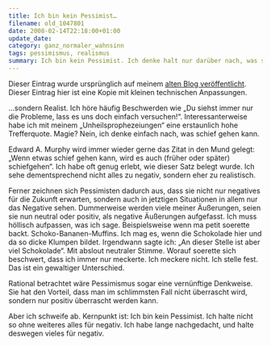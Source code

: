 ```yaml
---
title: Ich bin kein Pessimist…
filename: old_1047801
date: 2008-02-14T22:18:00+01:00
update_date:
category: ganz_normaler_wahnsinn
tags: pessimismus, realismus
summary: Ich bin kein Pessimist. Ich denke halt nur darüber nach, was schiefgehen kann.
---
```

Dieser Eintrag wurde ursprünglich auf meinem [alten Blog veröffentlicht](https://stu.blogger.de/stories/1047801/). Dieser Eintrag hier ist eine Kopie mit kleinen technischen Anpassungen.

…sondern Realist. Ich höre häufig Beschwerden wie „Du siehst immer nur die Probleme, lass es uns doch einfach versuchen!“. Interessanterweise habe ich mit meinem „Unheilsprophezeiungen“ eine erstaunlich hohe Trefferquote. Magie? Nein, ich denke einfach nach, was schief gehen kann.

Edward A. Murphy wird immer wieder gerne das Zitat in den Mund gelegt: „Wenn etwas schief gehen kann, wird es auch (früher oder später) schiefgehen“. Ich habe oft genug erlebt, wie dieser Satz belegt wurde. Ich sehe dementsprechend nicht alles zu negativ, sondern eher zu realistisch.

Ferner zeichnen sich Pessimisten dadurch aus, dass sie nicht nur negatives für die Zukunft erwarten, sondern auch in jetztigen Situationen in allem nur das Negative sehen. Dummerweise werden viele meiner Äußerungen, seien sie nun neutral oder positiv, als negative Äußerungen aufgefasst. Ich muss höllisch aufpassen, was ich sage. Beispielsweise wenn ma petit soerette backt. Schoko-Bananen-Muffins. Ich mag es, wenn die Schokolade hier und da so dicke Klumpen bildet. Irgendwann sagte ich: „An dieser Stelle ist aber viel Schokolade“. Mit abslout neutraler Stimme. Worauf soerette sich beschwert, dass ich immer nur meckerte. Ich meckere nicht. Ich stelle fest. Das ist ein gewaltiger Unterschied.

Rational betrachtet wäre Pessimismus sogar eine vernünftige Denkweise. Sie hat den Vorteil, dass man im schlimmsten Fall nicht überrascht wird, sondern nur positiv überrascht werden kann.

Aber ich schweife ab. Kernpunkt ist: Ich bin kein Pessimist. Ich halte nicht so ohne weiteres alles für negativ. Ich habe lange nachgedacht, und halte deswegen vieles für negativ.
